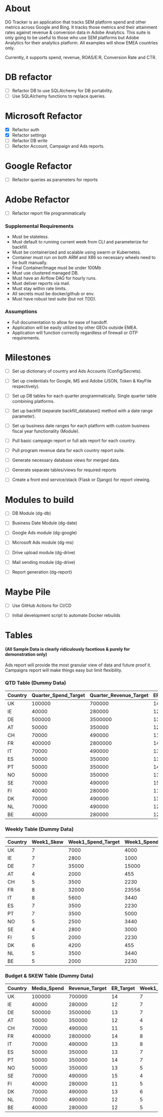 # About
DG Tracker is an application that tracks SEM platform spend and other metrics across Google 
and Bing. It tracks those metrics and their attainment rates against revenue & conversion data 
in Adobe Analytics. This suite is only going to be useful to those who use SEM platforms but 
Adobe Analytics for their analytics platform. All examples will show EMEA countries only. 

Currently, it supports spend, revenue, ROAS/E:R, Conversion Rate and CTR.

# DB refactor
- [ ] Refactor DB to use SQLAlchemy for DB portability.
- [ ] Use SQLAlchemy functions to replace queries.

# Microsoft Refactor
- [x] Refactor auth
- [x] Refactor settings
- [ ] Refactor DB write
- [ ] Refactor Account, Campaign and Ads reports.

# Google Refactor
- [ ] Refactor queries as parameters for reports


# Adobe Refactor
- [ ] Refactor report file programmatically

### Supplemental Requirements
- Must be stateless.
- Must default to running current week from CLI and parameterize for backfill.
- Must be containerized and scalable using swarm or Kubernetes.
- Container must run on both ARM and X86 so necessary wheels need to be built manually.
- Final Container/Image must be under 100Mb
- Must use clustered managed DB.
- Must have an Airflow DAG for hourly runs.
- Must deliver reports via mail.
- Must stay within rate limits.
- All secrets must be docker/github or env.
- Must have robust test suite (but not TDD).

### Assumptions
- Full documentation to allow for ease of handoff. 
- Application will be easily utilized by other GEOs outside EMEA.
- Application will function correctly regardless of firewall or OTP requirements.


# Milestones
- [ ] Set up dictionary of country and Ads Accounts (Config/Secrets).
- [ ] Set up credentials for Google, MS and Adobe (JSON, Token & KeyFile respectively).
- [ ] Set up DB tables for each quarter programmatically. Single quarter table combining platforms.
- [ ] Set up backfill (separate backfill_database() method with a date range parameter).
- [ ] Set up business date ranges for each platform with custom business fiscal year functionality (Module).
- [ ] Pull basic campaign report or full ads report for each country.
- [ ] Pull program revenue data for each country report suite.
- [ ] Generate necessary database views for merged data.
- [ ] Generate separate tables/views for required reports 
- [ ] Create a front end service/stack (Flask or Django) for report viewing. 



# Modules to build
- [ ] DB Module (dg-db)
- [ ] Business Date Module (dg-date)
- [ ] Google Ads module (dg-google)
- [ ] Microsoft Ads module (dg-ms)
- [ ] Drive upload module (dg-drive)
- [ ] Mail sending module (dg-drive)
- [ ] Report generation (dg-report)


# Maybe Pile
- [ ] Use GitHub Actions for CI/CD
- [ ] Initial development script to automate Docker rebuilds


# Tables
#### (All Sample Data is clearly ridiculously facetious & purely for demonstration only)

Ads report will provide the most granular view of data and future proof it. Campaigns report
will make things easy but limit flexibility. 

### QTD Table (Dummy Data)
| Country | Quarter_Spend_Target | Quarter_Revenue_Target | ER_Target | QTD_ER | QTD_Conversion_Rate | QTD_Conversion_Rate_VS_Last_Year | QTD_Revenue_VS_Last_Year | Week1_Spend_Attainment | Week1_Revenue_Attainment | Week2_Spend_Attainment | Week2_Revenue_Attainment |
|---------|----------------------|------------------------|-----------|--------|---------------------|----------------------------------|--------------------------|------------------------|--------------------------|------------------------|--------------------------|
| UK      |               100000 |                 700000 |        14 |    9.5 |               0.50% |                              10% |                      21% |                    25% |                      25% |                    25% |                      25% |
| IE      |                40000 |                 280000 |        12 |    7.9 |               0.67% |                              12% |                      -4% |                    33% |                      33% |                    33% |                      33% |
| DE      |               500000 |                3500000 |        13 |    6.3 |               1.20% |                              21% |                      -2% |                    21% |                      50% |                    21% |                      50% |
| AT      |                50000 |                 350000 |        12 |    6.5 |               1.00% |                              -4% |                      22% |                    12% |                      45% |                    12% |                      45% |
| CH      |                70000 |                 490000 |        11 |   12.7 |               0.91% |                              -2% |                      21% |                     9% |                      12% |                     9% |                      12% |
| FR      |               400000 |                2800000 |        14 |   10.9 |               0.50% |                              22% |                      10% |                    44% |                      60% |                    44% |                      60% |
| IT      |                70000 |                 490000 |        13 |   10.7 |               0.67% |                              21% |                       6% |                    25% |                      25% |                    25% |                      25% |
| ES      |                50000 |                 350000 |        13 |   12.7 |               1.20% |                              10% |                      21% |                    33% |                      33% |                    33% |                      33% |
| PT      |                50000 |                 350000 |        14 |   28.6 |               1.40% |                              12% |                     -19% |                    21% |                      50% |                    21% |                      50% |
| NO      |                50000 |                 350000 |        13 |   32.8 |               0.91% |                              21% |                       2% |                    12% |                      45% |                    12% |                      45% |
| SE      |                70000 |                 490000 |        15 |   23.8 |               0.50% |                              -4% |                       1% |                     9% |                      12% |                     9% |                      12% |
| FI      |                40000 |                 280000 |        11 |   31.9 |               0.67% |                              -2% |                      21% |                    44% |                      60% |                    44% |                      60% |
| DK      |                70000 |                 490000 |        13 |    2.0 |               1.20% |                              22% |                     -19% |                    21% |                      50% |                    21% |                      50% |
| NL      |                70000 |                 490000 |        12 |   19.7 |               1.00% |                              21% |                       2% |                    12% |                      45% |                    12% |                      45% |
| BE      |                40000 |                 280000 |        12 |   31.9 |               0.91% |                               9% |                       1% |                     9% |                      12% |                     9% |                      12% |


### Weekly Table (Dummy Data)
| Country | Week1_Skew | Week1_Spend_Target | Week1_Spend_Actual | Week1_Spend_Attainment | Week1_Revenue_Target | Week1_Revenue_Actual | Week1_Revenue_Attainment | Week1_Revenue_VS_Last_Year | Week1_Spend_VS_Last_Year | Week1_Conversion_Rate | Week1_Conversion_Rate_VS_Last_Year | Week1_Price_Benchmark | Week1_Price_Benchmark_VS_Last_Year | Week1_CTR | Week1_CTR_VS_Last_Year | Week1_Lost_IS | Week1_Lost_IS_VS_Last_Year |
|---------|------------|--------------------|--------------------|------------------------|----------------------|----------------------|--------------------------|----------------------------|--------------------------|-----------------------|------------------------------------|-----------------------|------------------------------------|-----------|------------------------|---------------|----------------------------|
| UK      |          7 |               7000 |               4000 |                     57 |                49000 |                42000 |                       86 |                            |                          |                       |                                    |                       |                                    |           |                        |               |                            |
| IE      |          7 |               2800 |               1000 |                     36 |                19600 |                12600 |                       64 |                            |                          |                       |                                    |                       |                                    |           |                        |               |                            |
| DE      |          7 |              35000 |              15000 |                     43 |               245000 |               238000 |                       97 |                            |                          |                       |                                    |                       |                                    |           |                        |               |                            |
| AT      |          4 |               2000 |                455 |                     23 |                14000 |                 7000 |                       50 |                            |                          |                       |                                    |                       |                                    |           |                        |               |                            |
| CH      |          5 |               3500 |               2230 |                     64 |                24500 |                17500 |                       71 |                            |                          |                       |                                    |                       |                                    |           |                        |               |                            |
| FR      |          8 |              32000 |              23556 |                     74 |               224000 |               217000 |                       97 |                            |                          |                       |                                    |                       |                                    |           |                        |               |                            |
| IT      |          8 |               5600 |               3440 |                     61 |                39200 |                32200 |                       82 |                            |                          |                       |                                    |                       |                                    |           |                        |               |                            |
| ES      |          7 |               3500 |               2230 |                     64 |                24500 |                17500 |                       71 |                            |                          |                       |                                    |                       |                                    |           |                        |               |                            |
| PT      |          7 |               3500 |               5000 |                    143 |                24500 |                17500 |                       71 |                            |                          |                       |                                    |                       |                                    |           |                        |               |                            |
| NO      |          5 |               2500 |               3440 |                    138 |                17500 |                10500 |                       60 |                            |                          |                       |                                    |                       |                                    |           |                        |               |                            |
| SE      |          4 |               2800 |               3000 |                    107 |                19600 |                12600 |                       64 |                            |                          |                       |                                    |                       |                                    |           |                        |               |                            |
| FI      |          5 |               2000 |               2230 |                    112 |                14000 |                 7000 |                       50 |                            |                          |                       |                                    |                       |                                    |           |                        |               |                            |
| DK      |          6 |               4200 |                455 |                     11 |                29400 |                22400 |                       76 |                            |                          |                       |                                    |                       |                                    |           |                        |               |                            |
| NL      |          5 |               3500 |               3440 |                     98 |                24500 |                17500 |                       71 |                            |                          |                       |                                    |                       |                                    |           |                        |               |                            |
| BE      |          5 |               2000 |               2230 |                    112 |                14000 |                 7000 |                       50 |                            |                          |                       |                                    |                       |                                    |           |                        |               |                            |


### Budget & SKEW Table (Dummy Data)
| Country | Media_Spend | Revenue_Target | ER_Target | Week1_Skew | Week2_Skew | Week3_Skew | Week4_Skew | Week5_Skew | Week6_Skew | Week7_Skew | Week8_Skew | Week9_Skew | Week10_Skew | Week11_Skew | Week12_Skew | Week13_Skew | Week14_Skew |
|---------|-------------|----------------|-----------|------------|------------|------------|------------|------------|------------|------------|------------|------------|-------------|-------------|-------------|-------------|-------------|
| UK      |      100000 |         700000 |        14 |          7 |          8 |         11 |          5 |         15 |          6 |          9 |          8 |         12 |           7 |           6 |           3 |           2 |           1 |
| IE      |       40000 |         280000 |        12 |          7 |          8 |         11 |          5 |         15 |          6 |          9 |          8 |         12 |           7 |           6 |           3 |           2 |           1 |
| DE      |      500000 |        3500000 |        13 |          7 |          8 |         11 |          5 |         15 |          6 |          9 |          8 |         12 |           7 |           6 |           3 |           2 |           1 |
| AT      |       50000 |         350000 |        12 |          4 |          8 |          9 |          7 |         13 |          9 |          9 |          8 |         12 |           7 |           6 |           3 |           2 |           3 |
| CH      |       70000 |         490000 |        11 |          5 |         10 |         11 |          5 |         14 |          6 |          9 |          8 |         12 |           7 |           6 |           3 |           2 |           2 |
| FR      |      400000 |        2800000 |        14 |          8 |          8 |         11 |          5 |         15 |          6 |          9 |          8 |         12 |           6 |           6 |           3 |           2 |           1 |
| IT      |       70000 |         490000 |        13 |          8 |          8 |         11 |          5 |         15 |          6 |          9 |          8 |         12 |           6 |           6 |           3 |           2 |           1 |
| ES      |       50000 |         350000 |        13 |          7 |          8 |         11 |          5 |         15 |          6 |          9 |          8 |         12 |           7 |           6 |           3 |           2 |           1 |
| PT      |       50000 |         350000 |        14 |          7 |          8 |         11 |          5 |         15 |          6 |          9 |          8 |         12 |           7 |           6 |           3 |           2 |           1 |
| NO      |       50000 |         350000 |        13 |          5 |          8 |         11 |          5 |         15 |          6 |          9 |          8 |         12 |           7 |           6 |           3 |           2 |           3 |
| SE      |       70000 |         490000 |        15 |          4 |          8 |         11 |          5 |         15 |          6 |          9 |          8 |         12 |           7 |           6 |           3 |           2 |           4 |
| FI      |       40000 |         280000 |        11 |          5 |          8 |         11 |          5 |         15 |          6 |          9 |          8 |         12 |           7 |           6 |           3 |           2 |           3 |
| DK      |       70000 |         490000 |        13 |          6 |          8 |         11 |          5 |         15 |          6 |          9 |          8 |         12 |           7 |           6 |           3 |           2 |           2 |
| NL      |       70000 |         490000 |        12 |          5 |          8 |         11 |          5 |         15 |          6 |          9 |          8 |         12 |           7 |           6 |           3 |           2 |           3 |
| BE      |       40000 |         280000 |        12 |          5 |          8 |         11 |          5 |         15 |          6 |          9 |          8 |         12 |           7 |           6 |           3 |           1 |           4 |